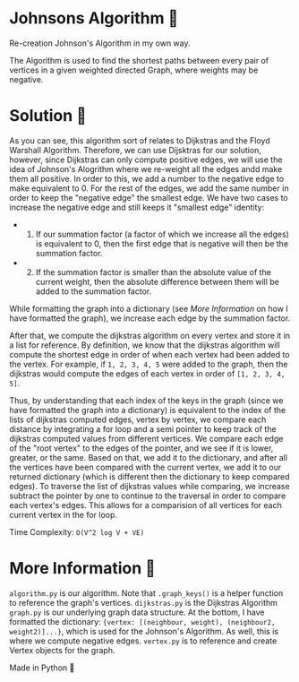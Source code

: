 # Johnsons Algorithm 🔎

Re-creation Johnson's Algorithm in my own way. 

The Algorithm is used to find the shortest paths between every pair of vertices in a given weighted directed Graph, where weights may be negative.

# Solution 🔮

As you can see, this algorithm sort of relates to Dijkstras and the Floyd Warshall Algorithm. Therefore, we can use Dijsktras for our solution, however, 
since Dijkstras can only compute positive edges, we will use the idea of Johnson's Alogrithm where we re-weight all the edges andd make them all positive. In order
to this, we add a number to the negative edge to make equivalent to 0. For the rest of the edges, we add the same number in order to keep the "negative edge" the 
smallest edge. We have two cases to increase the negative edge and still keeps it "smallest edge" identity:
 - 1) If our summation factor (a factor of which we increase all the edges) is equivalent to 0, then the first edge that is negative will then be the summation factor.
 - 2) If the summation factor is smaller than the absolute value of the current weight, then the absolute difference between them will be added to the summation factor.

While formatting the graph into a dictionary (see *More Information* on how I have formatted the graph), we increase each edge by the summation factor.

After that, we compute the dijkstras algorithm on every vertex and store it in a list for reference. By definition, we know that the dijkstras algorithm will compute the 
shortest edge in order of when each vertex had been added to the vertex. For example, if `1, 2, 3, 4, 5` were added to the graph, then the dijkstras would compute the edges of each vertex
in order of `[1, 2, 3, 4, 5]`. 

Thus, by understanding that each index of the keys in the graph (since we have formatted the graph into a dictionary) is equivalent to the index of the lists of dijkstras 
computed edges, vertex by vertex, we compare each distance by integrating a for loop and a semi pointer to keep track of the dijkstras computed values from different vertices. We
compare each edge of the "root vertex" to the edges of the pointer, and we see if it is lower, greater, or the same. Based on that, we add it to the dictionary, and after all the vertices have been compared 
with the current vertex, we add it to our returned dictionary (which is different then the dictionary to keep compared edges). To traverse the list of dijkstras values while comparing, we increase subtract the pointer by one 
to continue to the traversal in order to compare each vertex's edges. This allows for a comparision of all vertices for each current vertex in the for loop. 

Time Complexity: `O(V^2 log V + VE)`

# More Information 📕
`algorithm.py` is our algorithm. Note that `.graph_keys()` is a helper function to reference the graph's vertices. 
`dijkstras.py` is the Dijkstras Algorithm 
`graph.py` is our underlying graph data structure. At the bottom, I have formatted the dictionary: `{vertex: [(neighbour, weight), (neighbour2, weight2)]...}`, which is used for the Johnson's Algorithm. As well, this is where we compute negative edges.
`vertex.py` is to reference and create Vertex objects for the graph.

Made in Python 🐍


